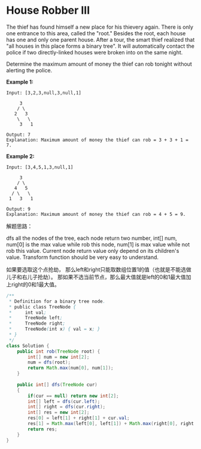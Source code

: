 # House Robber III



The thief has found himself a new place for his thievery again. There is only one entrance to this area, called the "root." Besides the root, each house has one and only one parent house. After a tour, the smart thief realized that "all houses in this place forms a binary tree". It will automatically contact the police if two directly-linked houses were broken into on the same night.

Determine the maximum amount of money the thief can rob tonight without alerting the police.

**Example 1:**

```text
Input: [3,2,3,null,3,null,1]

     3
    / \
   2   3
    \   \ 
     3   1

Output: 7 
Explanation: Maximum amount of money the thief can rob = 3 + 3 + 1 = 7.
```

**Example 2:**

```text
Input: [3,4,5,1,3,null,1]

     3
    / \
   4   5
  / \   \ 
 1   3   1

Output: 9
Explanation: Maximum amount of money the thief can rob = 4 + 5 = 9.
```

解题思路：

 dfs all the nodes of the tree, each node return two number, int\[\] num, num\[0\] is the max value while rob this node, num\[1\] is max value while not rob this value. Current node return value only depend on its children's value. Transform function should be very easy to understand.

如果要选取这个点抢劫， 那么left和right只能取数组位置1的值（也就是不能选做儿子和右儿子抢劫）。 那如果不选当前节点，那么最大值就是left的0和1最大值加上right的0和1最大值。

```java
/**
 * Definition for a binary tree node.
 * public class TreeNode {
 *     int val;
 *     TreeNode left;
 *     TreeNode right;
 *     TreeNode(int x) { val = x; }
 * }
 */
class Solution {
    public int rob(TreeNode root) {
        int[] num = new int[2];
        num = dfs(root);
        return Math.max(num[0], num[1]);
    }
    
    public int[] dfs(TreeNode cur)
    {
        if(cur == null) return new int[2];
        int[] left = dfs(cur.left);
        int[] right = dfs(cur.right);
        int[] res = new int[2];
        res[0] = left[1] + right[1] + cur.val;
        res[1] = Math.max(left[0], left[1]) + Math.max(right[0], right[1]);
        return res;
    }
}
```

